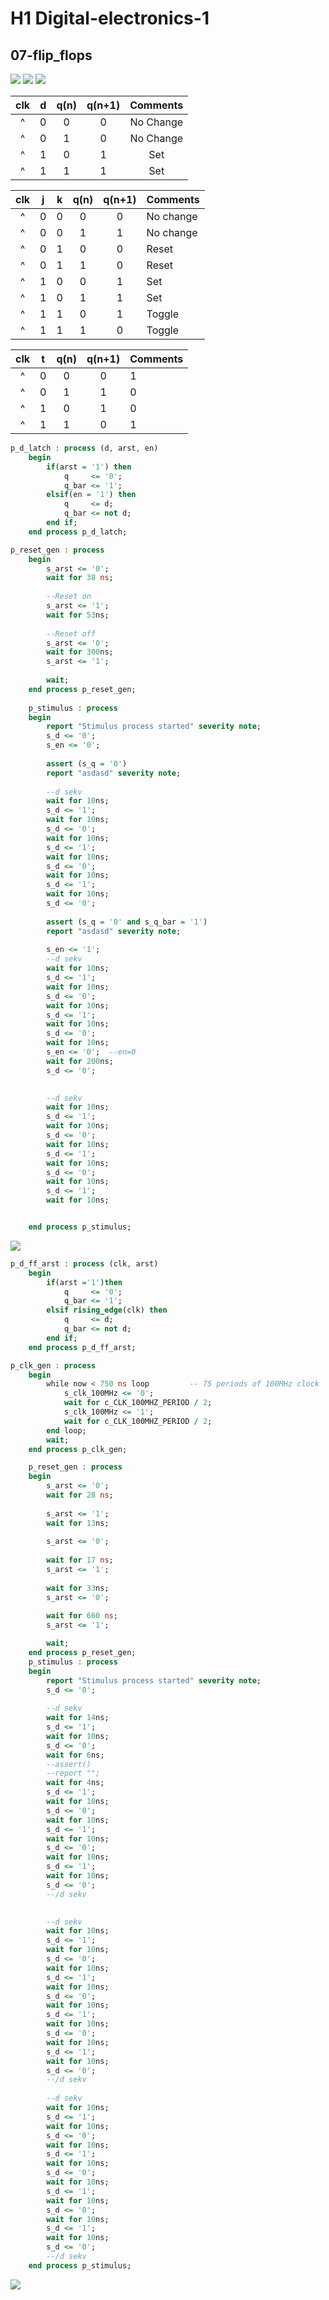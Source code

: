 # H1 Digital-electronics-1 
## 07-flip_flops
<img src="D_ff.png">
<img src="JK_ff.png">
<img src="T_ff.png">
   
   | **clk** | **d** | **q(n)** | **q(n+1)** | **Comments** |
   | :-: | :-: | :-: | :-: | :-: |
   | ^ | 0 | 0 | 0 | No Change |
   | ^ | 0 | 1 | 0 | No Change |
   | ^ | 1 | 0 | 1 | Set |
   | ^ | 1 | 1 | 1 | Set |

   | **clk** | **j** | **k** | **q(n)** | **q(n+1)** | **Comments** |
   | :-: | :-: | :-: | :-: | :-: | :-- |
   | ^ | 0 | 0 | 0 | 0 | No change |
   | ^ | 0 | 0 | 1 | 1 | No change |
   | ^ | 0 | 1 | 0 | 0 | Reset |
   | ^ | 0 | 1 | 1 | 0 | Reset |
   | ^ | 1 | 0 | 0 | 1 | Set |
   | ^ | 1 | 0 | 1 | 1 | Set |
   | ^ | 1 | 1 | 0 | 1 | Toggle |
   | ^ | 1 | 1 | 1 | 0 | Toggle |

   | **clk** | **t** | **q(n)** | **q(n+1)** | **Comments** |
   | :-: | :-: | :-: | :-: | :-- |
   | ^ | 0 | 0 | 0 | 1 | No Change |
   | ^ | 0 | 1 | 1 | 0 | No Change |
   | ^ | 1 | 0 | 1 | 0 | Invert |
   | ^ | 1 | 1 | 0 | 1 | Invert |
````vhdl
p_d_latch : process (d, arst, en)
    begin
        if(arst = '1') then
            q     <= '0';
            q_bar <= '1';
        elsif(en = '1') then
            q     <= d;
            q_bar <= not d;   
        end if;     
    end process p_d_latch;
````
````vhdl
p_reset_gen : process
    begin
        s_arst <= '0';
        wait for 38 ns;
        
        --Reset on
        s_arst <= '1';
        wait for 53ns;
        
        --Reset off
        s_arst <= '0';  
        wait for 300ns;
        s_arst <= '1';
        
        wait;     
    end process p_reset_gen;
    
    p_stimulus : process
    begin
        report "Stimulus process started" severity note;
        s_d <= '0';
        s_en <= '0';
        
        assert (s_q = '0')
        report "asdasd" severity note;
        
        --d sekv
        wait for 10ns;
        s_d <= '1';
        wait for 10ns;
        s_d <= '0';
        wait for 10ns;
        s_d <= '1';
        wait for 10ns;
        s_d <= '0';
        wait for 10ns;
        s_d <= '1';
        wait for 10ns;
        s_d <= '0';
        
        assert (s_q = '0' and s_q_bar = '1')
        report "asdasd" severity note;
        
        s_en <= '1';
        --d sekv
        wait for 10ns;
        s_d <= '1';
        wait for 10ns;
        s_d <= '0';
        wait for 10ns;
        s_d <= '1';
        wait for 10ns;
        s_d <= '0';
        wait for 10ns;
        s_en <= '0';  --en=0
        wait for 200ns;
        s_d <= '0';

        
        --d sekv
        wait for 10ns;
        s_d <= '1';
        wait for 10ns;
        s_d <= '0';
        wait for 10ns;
        s_d <= '1';
        wait for 10ns;
        s_d <= '0';
        wait for 10ns;
        s_d <= '1';
        wait for 10ns;


    end process p_stimulus;
````
<img src="d_latch.png">

````vhdl
p_d_ff_arst : process (clk, arst)
    begin 
        if(arst ='1')then
            q     <= '0';
            q_bar <= '1';
        elsif rising_edge(clk) then
            q     <= d;
            q_bar <= not d;
        end if;
    end process p_d_ff_arst;
````
````vhdl
p_clk_gen : process
    begin
        while now < 750 ns loop         -- 75 periods of 100MHz clock
            s_clk_100MHz <= '0';
            wait for c_CLK_100MHZ_PERIOD / 2;
            s_clk_100MHz <= '1';
            wait for c_CLK_100MHZ_PERIOD / 2;
        end loop;
        wait;
    end process p_clk_gen;

    p_reset_gen : process
    begin
        s_arst <= '0';
        wait for 28 ns;
        
        s_arst <= '1';
        wait for 13ns;
        
        s_arst <= '0'; 
        
        wait for 17 ns;
        s_arst <= '1'; 
             
        wait for 33ns;
        s_arst <= '0';
                     
        wait for 660 ns;        
        s_arst <= '1';

        wait;     
    end process p_reset_gen;
    p_stimulus : process
    begin
        report "Stimulus process started" severity note;
        s_d <= '0';
        
        --d sekv
        wait for 14ns;
        s_d <= '1';
        wait for 10ns;
        s_d <= '0';     
        wait for 6ns;
        --assert()
        --report "";
        wait for 4ns;
        s_d <= '1';
        wait for 10ns;
        s_d <= '0';
        wait for 10ns;
        s_d <= '1';
        wait for 10ns;
        s_d <= '0';
        wait for 10ns;
        s_d <= '1';
        wait for 10ns;
        s_d <= '0';
        --/d sekv
        

        --d sekv
        wait for 10ns;
        s_d <= '1';
        wait for 10ns;
        s_d <= '0';
        wait for 10ns;
        s_d <= '1';
        wait for 10ns;
        s_d <= '0';
        wait for 10ns;
        s_d <= '1';
        wait for 10ns;
        s_d <= '0';
        wait for 10ns;
        s_d <= '1';
        wait for 10ns;
        s_d <= '0';
        --/d sekv
        
        --d sekv
        wait for 10ns;
        s_d <= '1';
        wait for 10ns;
        s_d <= '0';
        wait for 10ns;
        s_d <= '1';
        wait for 10ns;
        s_d <= '0';
        wait for 10ns;
        s_d <= '1';
        wait for 10ns;
        s_d <= '0';
        wait for 10ns;
        s_d <= '1';
        wait for 10ns;
        s_d <= '0';
        --/d sekv
    end process p_stimulus;
````
<img src="d_ff_arst.png">